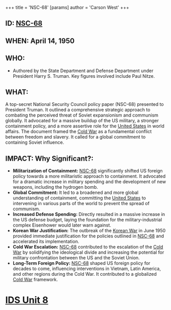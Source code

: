 +++
 title = 'NSC-68'
[params]
	author = 'Carson West'
+++
## ID: [NSC-68](./../nsc-68/) 
## WHEN: April 14, 1950

## WHO: 
*  Authored by the State Department and Defense Department under President Harry S. Truman. Key figures involved include Paul Nitze.

## WHAT: 

A top-secret National Security Council policy paper (NSC-68) presented to President Truman. It outlined a comprehensive strategic approach to combating the perceived threat of Soviet expansionism and communism globally. It advocated for a massive buildup of the US military, a stronger containment policy, and a more assertive role for the [United States](./../united-states/) in world affairs. The document framed the [Cold War](./../cold-war/) as a fundamental conflict between freedom and slavery. It called for a global commitment to containing Soviet influence.

## IMPACT: Why Significant?:
* **Militarization of Containment:** [NSC-68](./../nsc-68/) significantly shifted US foreign policy towards a more militaristic approach to containment. It advocated for a dramatic increase in military spending and the development of new weapons, including the hydrogen bomb.
* **Global Commitment:** It led to a broadened and more global understanding of containment, committing the [United States](./../united-states/) to intervening in various parts of the world to prevent the spread of communism.
* **Increased Defense Spending:** Directly resulted in a massive increase in the US defense budget, laying the foundation for the military-industrial complex Eisenhower would later warn against.
* **Korean War Justification:** The outbreak of the [Korean War](./../korean-war/) in June 1950 provided immediate justification for the policies outlined in [NSC-68](./../nsc-68/) and accelerated its implementation.
* **Cold War Escalation:** [NSC-68](./../nsc-68/) contributed to the escalation of the [Cold War](./../cold-war/) by solidifying the ideological divide and increasing the potential for military confrontation between the US and the Soviet Union.
* **Long-Term Foreign Policy:** [NSC-68](./../nsc-68/) shaped US foreign policy for decades to come, influencing interventions in Vietnam, Latin America, and other regions during the Cold War. It contributed to a globalized [Cold War](./../cold-war/) framework.

# [IDS Unit 8](./../ids-unit-8/)